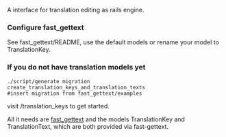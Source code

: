 A interface for translation editing as rails engine.

### Configure fast_gettext
See fast_gettext/README, use the default models or rename your model to TranslationKey.

### If you do not have translation models yet
    ./script/generate migration create_translation_keys_and_translation_texts
    #insert migration from fast_gettext/examples

visit /translation_keys to get started.

All it needs are [fast_gettext](http://github.com/grosser/fast_gettext) and the models TranslationKey and TranslationText, which are both provided via fast-gettext.